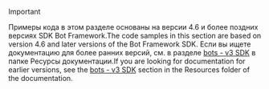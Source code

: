 > [!Important]
> <span data-ttu-id="20f84-101">Примеры кода в этом разделе основаны на версии 4.6 и более поздних версиях SDK Bot Framework.</span><span class="sxs-lookup"><span data-stu-id="20f84-101">The code samples in this section are based on version 4.6 and later versions of the Bot Framework SDK.</span></span> <span data-ttu-id="20f84-102">Если вы ищете документацию для более ранних версий, см. в разделе [bots - v3 SDK](~/resources/bot-v3/bots-overview.md) в папке Ресурсы документации.</span><span class="sxs-lookup"><span data-stu-id="20f84-102">If you are looking for documentation for earlier versions, see the [bots - v3 SDK](~/resources/bot-v3/bots-overview.md) section in the Resources folder of the documentation.</span></span>
